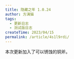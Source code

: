 ```yaml
---
title: 隐藏之年 1.0.24
author: 方漓猫
tags:
  - 更新日志
  - 测试版日志
createTime: 2023/04/15
permalink: /article/4s1l9rdi/
---
```


本次更新加入了可以锈蚀的铜斧。